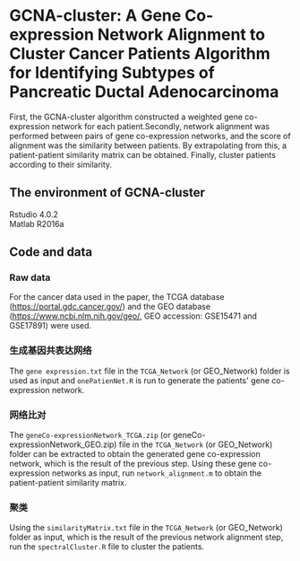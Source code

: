 # GCNA-cluster: A Gene Co-expression Network Alignment to Cluster Cancer Patients Algorithm for Identifying Subtypes of Pancreatic Ductal Adenocarcinoma
First, the GCNA-cluster algorithm constructed a weighted gene co-expression network for each patient.Secondly, network alignment was performed between pairs of gene co-expression networks, and the score of alignment was the similarity between patients. By extrapolating from this, a patient-patient similarity matrix can be obtained. Finally, cluster patients according to their similarity.
## The environment of GCNA-cluster
Rstudio 4.0.2<br>
Matlab R2016a
## Code and data
### Raw data
For the cancer data used in the paper, the TCGA database (https://portal.gdc.cancer.gov/) and the GEO database (https://www.ncbi.nlm.nih.gov/geo/, GEO accession: GSE15471 and GSE17891) were used. 
### 生成基因共表达网络
The `gene expression.txt` file in the `TCGA_Network` (or GEO_Network) folder is used as input and `onePatienNet.R` is run to generate the patients' gene co-expression network.
### 网络比对
The `geneCo-expressionNetwork_TCGA.zip` (or geneCo-expressionNetwork_GEO.zip) file in the `TCGA_Network` (or GEO_Network) folder can be extracted to obtain the generated gene co-expression network, which is the result of the previous step. Using these gene co-expression networks as input, run `network_alignment.m` to obtain the patient-patient similarity matrix.
### 聚类
Using the `similarityMatrix.txt` file in the `TCGA_Network` (or GEO_Network) folder as input, which is the result of the previous network alignment step, run the `spectralCluster.R` file to cluster the patients.
